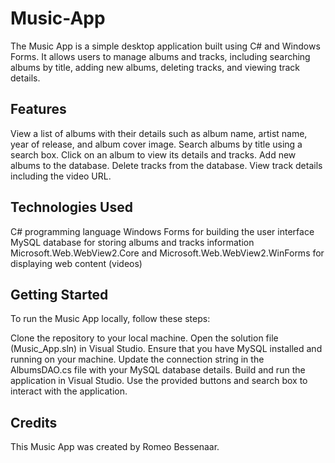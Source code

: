 # Music-App
The Music App is a simple desktop application built using C# and Windows Forms. It allows users to manage albums and tracks, including searching albums by title, adding new albums, deleting tracks, and viewing track details.

## Features
View a list of albums with their details such as album name, artist name, year of release, and album cover image.
Search albums by title using a search box.
Click on an album to view its details and tracks.
Add new albums to the database.
Delete tracks from the database.
View track details including the video URL.
## Technologies Used
C# programming language
Windows Forms for building the user interface
MySQL database for storing albums and tracks information
Microsoft.Web.WebView2.Core and Microsoft.Web.WebView2.WinForms for displaying web content (videos)
## Getting Started
To run the Music App locally, follow these steps:

Clone the repository to your local machine.
Open the solution file (Music_App.sln) in Visual Studio.
Ensure that you have MySQL installed and running on your machine.
Update the connection string in the AlbumsDAO.cs file with your MySQL database details.
Build and run the application in Visual Studio.
Use the provided buttons and search box to interact with the application.
## Credits
This Music App was created by Romeo Bessenaar.
